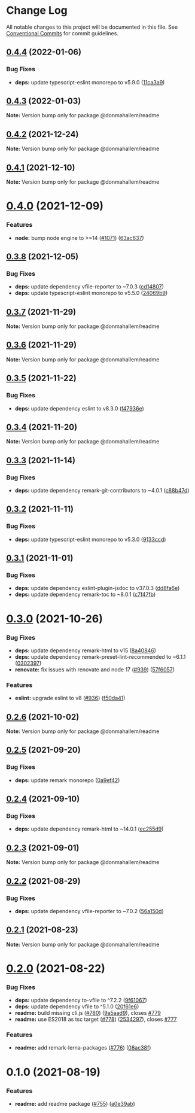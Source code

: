 # Change Log

All notable changes to this project will be documented in this file.
See [Conventional Commits](https://conventionalcommits.org) for commit guidelines.

## [0.4.4](https://github.com/donmahallem/js-libs/compare/@donmahallem/readme@0.4.3...@donmahallem/readme@0.4.4) (2022-01-06)


### Bug Fixes

* **deps:** update typescript-eslint monorepo to v5.9.0 ([11ca3a9](https://github.com/donmahallem/js-libs/commit/11ca3a9b04bf53277e01c899354898d6986c7985))





## [0.4.3](https://github.com/donmahallem/js-libs/compare/@donmahallem/readme@0.4.2...@donmahallem/readme@0.4.3) (2022-01-03)

**Note:** Version bump only for package @donmahallem/readme





## [0.4.2](https://github.com/donmahallem/js-libs/compare/@donmahallem/readme@0.4.1...@donmahallem/readme@0.4.2) (2021-12-24)

**Note:** Version bump only for package @donmahallem/readme





## [0.4.1](https://github.com/donmahallem/js-libs/compare/@donmahallem/readme@0.4.0...@donmahallem/readme@0.4.1) (2021-12-10)

**Note:** Version bump only for package @donmahallem/readme





# [0.4.0](https://github.com/donmahallem/js-libs/compare/@donmahallem/readme@0.3.8...@donmahallem/readme@0.4.0) (2021-12-09)


### Features

* **node:** bump node engine to >=14 ([#1071](https://github.com/donmahallem/js-libs/issues/1071)) ([63ac637](https://github.com/donmahallem/js-libs/commit/63ac63722f070970e7d42062b900deaff63dffdc))





## [0.3.8](https://github.com/donmahallem/js-libs/compare/@donmahallem/readme@0.3.7...@donmahallem/readme@0.3.8) (2021-12-05)


### Bug Fixes

* **deps:** update dependency vfile-reporter to ~7.0.3 ([cd14807](https://github.com/donmahallem/js-libs/commit/cd1480744d14bcc60a6f90c295d7e923d98fd6da))
* **deps:** update typescript-eslint monorepo to v5.5.0 ([24069b9](https://github.com/donmahallem/js-libs/commit/24069b9aee9cc6364cfb5cdad2883d5937a3bce4))





## [0.3.7](https://github.com/donmahallem/js-libs/compare/@donmahallem/readme@0.3.6...@donmahallem/readme@0.3.7) (2021-11-29)

**Note:** Version bump only for package @donmahallem/readme





## [0.3.6](https://github.com/donmahallem/js-libs/compare/@donmahallem/readme@0.3.5...@donmahallem/readme@0.3.6) (2021-11-29)

**Note:** Version bump only for package @donmahallem/readme





## [0.3.5](https://github.com/donmahallem/js-libs/compare/@donmahallem/readme@0.3.4...@donmahallem/readme@0.3.5) (2021-11-22)


### Bug Fixes

* **deps:** update dependency eslint to v8.3.0 ([f47936e](https://github.com/donmahallem/js-libs/commit/f47936e1413b5fbe580e6af3269a3cbf781f50e0))





## [0.3.4](https://github.com/donmahallem/js-libs/compare/@donmahallem/readme@0.3.3...@donmahallem/readme@0.3.4) (2021-11-20)

**Note:** Version bump only for package @donmahallem/readme





## [0.3.3](https://github.com/donmahallem/js-libs/compare/@donmahallem/readme@0.3.2...@donmahallem/readme@0.3.3) (2021-11-14)


### Bug Fixes

* **deps:** update dependency remark-git-contributors to ~4.0.1 ([c88b47d](https://github.com/donmahallem/js-libs/commit/c88b47d094d21188e6c21a8726c4c7bacc222485))





## [0.3.2](https://github.com/donmahallem/js-libs/compare/@donmahallem/readme@0.3.1...@donmahallem/readme@0.3.2) (2021-11-11)


### Bug Fixes

* **deps:** update typescript-eslint monorepo to v5.3.0 ([9133ccd](https://github.com/donmahallem/js-libs/commit/9133ccd0e089a93be0ddfac41cd8c3ccf4172130))





## [0.3.1](https://github.com/donmahallem/js-libs/compare/@donmahallem/readme@0.3.0...@donmahallem/readme@0.3.1) (2021-11-01)


### Bug Fixes

* **deps:** update dependency eslint-plugin-jsdoc to v37.0.3 ([dd8fa6e](https://github.com/donmahallem/js-libs/commit/dd8fa6e3dc463891aaaaa3be8647cc785f46c282))
* **deps:** update dependency remark-toc to ~8.0.1 ([c7f47fb](https://github.com/donmahallem/js-libs/commit/c7f47fb367dce4ff8498769aac42bcccd166b160))





# [0.3.0](https://github.com/donmahallem/js-libs/compare/@donmahallem/readme@0.2.6...@donmahallem/readme@0.3.0) (2021-10-26)


### Bug Fixes

* **deps:** update dependency remark-html to v15 ([8a40846](https://github.com/donmahallem/js-libs/commit/8a4084652224b672f8737135d40a83155e217f3b))
* **deps:** update dependency remark-preset-lint-recommended to ~6.1.1 ([0302397](https://github.com/donmahallem/js-libs/commit/030239799cef87d294c959b1f8cfb51d20b18bad))
* **renovate:** fix issues with renovate and node 17 ([#939](https://github.com/donmahallem/js-libs/issues/939)) ([57f6057](https://github.com/donmahallem/js-libs/commit/57f6057542b9b7f8d70a544a37fe36bf98c859dc))


### Features

* **eslint:** upgrade eslint to v8 ([#936](https://github.com/donmahallem/js-libs/issues/936)) ([f50da41](https://github.com/donmahallem/js-libs/commit/f50da417e4a616fdc7f0969f7eeef29d7d517d49))





## [0.2.6](https://github.com/donmahallem/js-libs/compare/@donmahallem/readme@0.2.5...@donmahallem/readme@0.2.6) (2021-10-02)

**Note:** Version bump only for package @donmahallem/readme





## [0.2.5](https://github.com/donmahallem/js-libs/compare/@donmahallem/readme@0.2.4...@donmahallem/readme@0.2.5) (2021-09-20)


### Bug Fixes

* **deps:** update remark monorepo ([0a9ef42](https://github.com/donmahallem/js-libs/commit/0a9ef42bd5df594a47c19596d1aea357cba52865))





## [0.2.4](https://github.com/donmahallem/js-libs/compare/@donmahallem/readme@0.2.3...@donmahallem/readme@0.2.4) (2021-09-10)


### Bug Fixes

* **deps:** update dependency remark-html to ~14.0.1 ([ec255d9](https://github.com/donmahallem/js-libs/commit/ec255d9ea4dd495850cd881270371ca30c9217ac))





## [0.2.3](https://github.com/donmahallem/js-libs/compare/@donmahallem/readme@0.2.2...@donmahallem/readme@0.2.3) (2021-09-01)

**Note:** Version bump only for package @donmahallem/readme





## [0.2.2](https://github.com/donmahallem/js-libs/compare/@donmahallem/readme@0.2.1...@donmahallem/readme@0.2.2) (2021-08-29)


### Bug Fixes

* **deps:** update dependency vfile-reporter to ~7.0.2 ([56a150d](https://github.com/donmahallem/js-libs/commit/56a150db5020a5e44e5c0f78ce0ef11d2a0f6d90))





## [0.2.1](https://github.com/donmahallem/js-libs/compare/@donmahallem/readme@0.2.0...@donmahallem/readme@0.2.1) (2021-08-23)

**Note:** Version bump only for package @donmahallem/readme





# [0.2.0](https://github.com/donmahallem/js-libs/compare/@donmahallem/readme@0.1.0...@donmahallem/readme@0.2.0) (2021-08-22)


### Bug Fixes

* **deps:** update dependency to-vfile to ^7.2.2 ([9f61067](https://github.com/donmahallem/js-libs/commit/9f61067dce8318df5688e13c8221a0752e9f0716))
* **deps:** update dependency vfile to ^5.1.0 ([20f61e6](https://github.com/donmahallem/js-libs/commit/20f61e6522b4a5eed53cc42771955acfdc47fbda))
* **readme:** build missing cli.js ([#780](https://github.com/donmahallem/js-libs/issues/780)) ([9a5aad9](https://github.com/donmahallem/js-libs/commit/9a5aad9795e5602a3056ec6e3fa3b1167c5dbdf1)), closes [#779](https://github.com/donmahallem/js-libs/issues/779)
* **readme:** use ES2018 as tsc target ([#778](https://github.com/donmahallem/js-libs/issues/778)) ([2534297](https://github.com/donmahallem/js-libs/commit/253429731c3c1d4301c3e618d736d901e3fb51db)), closes [#777](https://github.com/donmahallem/js-libs/issues/777)


### Features

* **readme:** add remark-lerna-packages ([#776](https://github.com/donmahallem/js-libs/issues/776)) ([08ac38f](https://github.com/donmahallem/js-libs/commit/08ac38f00a3dce8d25071a21e5f4ab8b697f351b))





# 0.1.0 (2021-08-19)


### Features

* **readme:** add readme package ([#755](https://github.com/donmahallem/js-libs/issues/755)) ([a0e39ab](https://github.com/donmahallem/js-libs/commit/a0e39ab39e7c5f1225254f35494758be055e0754))
